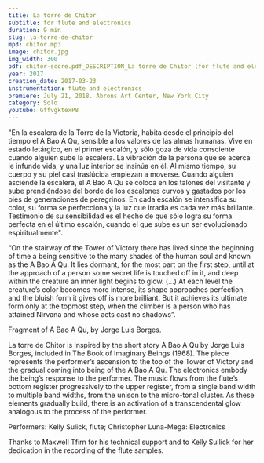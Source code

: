 ```yaml
---
title: La torre de Chitor
subtitle: for flute and electronics
duration: 9 min
slug: la-torre-de-chitor
mp3: chitor.mp3
image: chitor.jpg
img_width: 300
pdf: chitor-score.pdf_DESCRIPTION_La torre de Chitor (for flute and electronics)
year: 2017
creation_date: 2017-03-23
instrumentation: flute and electronics
premiere: July 21, 2018. Abrons Art Center, New York City
category: Solo
youtube: GffvgktexP8
---
```


"En la escalera de la Torre de la Victoria, habita desde el principio del tiempo el A Bao A Qu, sensible a los valores de las almas humanas. Vive en estado letárgico, en el primer escalón, y sólo goza de vida consciente cuando alguien sube la escalera. La vibración de la persona que se acerca le infunde vida, y una luz interior se insinúa en él. Al mismo tiempo, su cuerpo y su piel casi traslúcida empiezan a moverse. Cuando alguien asciende la escalera, el A Bao A Qu se coloca en los talones del visitante y sube prendiéndose del borde de los escalones curvos y gastados por los pies de generaciones de peregrinos. En cada escalón se intensifica su color, su forma se perfecciona y la luz que irradia es cada vez más brillante. Testimonio de su sensibilidad es el hecho de que sólo logra su forma perfecta en el último escalón, cuando el que sube es un ser evolucionado espiritualmente".

“On the stairway of the Tower of Victory there has lived since the beginning of time a being sensitive to the many shades of the human soul and known as the A Bao A Qu. It lies dormant, for the most part on the first step, until at the approach of a person some secret life is touched off in it, and deep within the creature an inner light begins to glow. (…) At each level the creature’s color becomes more intense, its shape approaches perfection, and the bluish form it gives off is more brilliant. But it achieves its ultimate form only at the topmost step, when the climber is a person who has attained Nirvana and whose acts cast no shadows”.

Fragment of A Bao A Qu, by Jorge Luis Borges.

La torre de Chitor is inspired by the short story A Bao A Qu by Jorge Luis Borges, included in The Book of Imaginary Beings (1968). The piece represents the performer’s ascension to the top of the Tower of Victory and the gradual coming into being of the A Bao A Qu. The electronics embody the being’s response to the performer. The music flows from the flute’s bottom register progressively to the upper register, from a single band width to multiple band widths, from the unison to the micro-tonal cluster. As these elements gradually build, there is an activation of a transcendental glow analogous to the process of the performer.

Performers: Kelly Sulick, flute; Christopher Luna-Mega: Electronics

Thanks to Maxwell Tfirn for his technical support and to Kelly Sullick for her dedication in the recording of the flute samples.